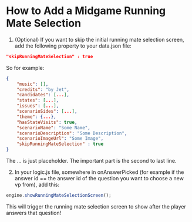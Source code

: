 # How to Add a Midgame Running Mate Selection

1. (Optional) If you want to skip the initial running mate selection screen, add the following property to your data.json file:

```json
"skipRunningMateSelection" : true
```

So for example:

```json
{
    "music": [],
    "credits": "by Jet",
    "candidates": [...],
    "states": [...],
    "issues": [...],
    "scenarioSides": [...],
    "theme": {...},
    "hasStateVisits": true,
    "scenarioName": "Some Name",
    "scenarioDescription": "Some Description",
    "scenarioImageUrl": "Some Image",
    "skipRunningMateSelection" : true
}
```

The ... is just placeholder. The important part is the second to last line.

2. In your logic.js file, somewhere in onAnswerPicked (for example if the answer id == the answer id of the question you want to choose a new vp from), add this:

```js
engine.showRunningMateSelectionScreen();
```

This will trigger the running mate selection screen to show after the player answers that question!